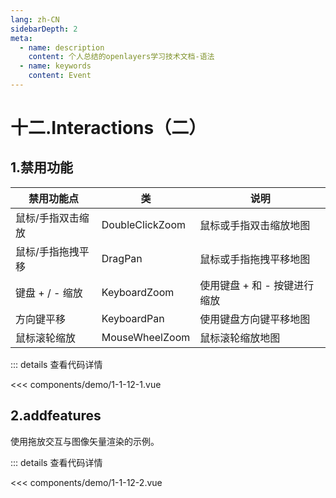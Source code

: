 ```yaml
---
lang: zh-CN
sidebarDepth: 2
meta:
  - name: description
    content: 个人总结的openlayers学习技术文档-语法
  - name: keywords
    content: Event
---
```


# 十二.Interactions（二）

## 1.禁用功能

| 禁用功能点        | 类              | 说明                         |
| ----------------- | --------------- | ---------------------------- |
| 鼠标/手指双击缩放 | DoubleClickZoom | 鼠标或手指双击缩放地图       |
| 鼠标/手指拖拽平移 | DragPan         | 鼠标或手指拖拽平移地图       |
| 键盘 + / - 缩放   | KeyboardZoom    | 使用键盘 + 和 - 按键进行缩放 |
| 方向键平移        | KeyboardPan     | 使用键盘方向键平移地图       |
| 鼠标滚轮缩放      | MouseWheelZoom  | 鼠标滚轮缩放地图             |

  <Container url="https://zhoubichuan.com/resume/demo/?type=openlayers&name=1-1-12-1.vue" />

::: details 查看代码详情

<<< components/demo/1-1-12-1.vue

## 2.addfeatures

使用拖放交互与图像矢量渲染的示例。

  <Container url="https://zhoubichuan.com/resume/demo/?type=openlayers&name=1-1-12-2.vue" />

::: details 查看代码详情

<<< components/demo/1-1-12-2.vue